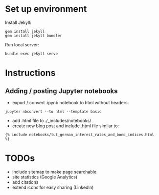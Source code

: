 # Set up environment

Install Jekyll:

```
gem install jekyll
gem install jekyll bundler
```

Run local server:

```
bundle exec jekyll serve
```

# Instructions

## Adding / posting Jupyter notebooks

- export / convert .ipynb notebook to html without headers:

```
jupyter nbconvert --to html --template basic
```

- add .html file to ./_includes/notebooks/
- create new blog post and include .html file similar to:

```
{% include notebooks/tut_german_interest_rates_and_bond_indices.html %}
```

# TODOs

- include sitemap to make page searchable
- site statistics (Google Analytics)
- add citations
- extend icons for easy sharing (LinkedIn)
